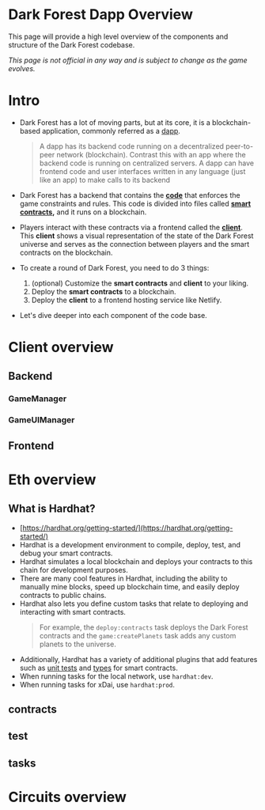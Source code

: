 # Dark Forest Dapp Overview

This page will provide a high level overview of the components and structure of the Dark Forest codebase. 

*This page is not official in any way and is subject to change as the game evolves.*

# Intro
- Dark Forest has a lot of moving parts, but at its core, it is a blockchain-based application, commonly referred as a [dapp](https://ethereum.org/en/developers/docs/dapps/).
    
    > A dapp has its backend code running on a decentralized peer-to-peer network (blockchain). Contrast this with an app where the backend code is running on centralized servers. A dapp can have frontend code and user interfaces written in any language (just like an app) to make calls to its backend
    > 
- Dark Forest has a backend that contains the **[code](https://github.com/darkforest-eth/eth/)** that enforces the game constraints and rules. This code is divided into files called **[smart contracts](https://github.com/darkforest-eth/eth/tree/master/contracts),** and it runs on a blockchain.
- Players interact with these contracts via a frontend called the **[client](https://github.com/darkforest-eth/client/)**. This **client** shows a visual representation of the state of the Dark Forest universe and serves as the connection between players and the smart contracts on the blockchain.
- To create a round of Dark Forest, you need to do 3 things:
    1. (optional) Customize the **smart contracts** and **client** to your liking.
    2. Deploy the **smart contracts** to a blockchain.
    3. Deploy the **client** to a frontend hosting service like Netlify.

- Let's dive deeper into each component of the code base.

# Client overview

## Backend

### GameManager

### GameUIManager

## Frontend

# Eth overview

## What is Hardhat?
- [https://hardhat.org/getting-started/](https://hardhat.org/getting-started/)
- Hardhat is a development environment to compile, deploy, test, and debug your smart contracts. 
- Hardhat simulates a local blockchain and deploys your contracts to this chain for development purposes.
- There are many cool features in Hardhat, including the ability to manually mine blocks, speed up blockchain time, and easily deploy contracts to public chains.
- Hardhat also lets you define custom tasks that relate to deploying and interacting with smart contracts. 
    > For example, the `deploy:contracts` task deploys the Dark Forest contracts and the `game:createPlanets` task adds any custom planets to the universe.
- Additionally, Hardhat has a variety of additional plugins that add features such as [unit tests](https://hardhat.org/tutorial/testing-contracts.html#_5-testing-contracts) and [types](https://www.npmjs.com/package/@typechain/hardhat) for smart contracts.
- When running tasks for the local network, use `hardhat:dev`.
- When running tasks for xDai, use `hardhat:prod`.

## contracts

## test

## tasks

# Circuits overview

